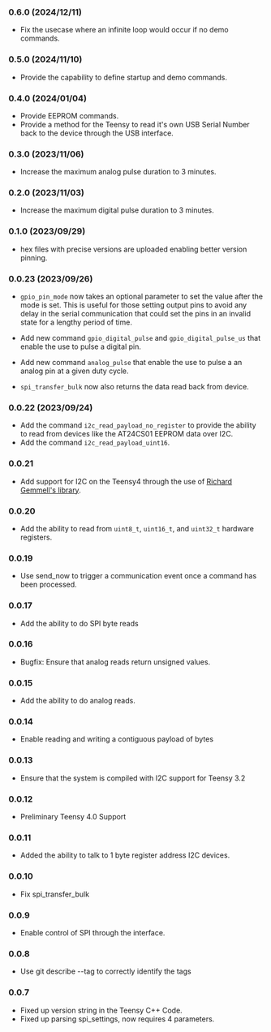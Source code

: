 ### 0.6.0 (2024/12/11)

* Fix the usecase where an infinite loop would occur if no demo commands.

### 0.5.0 (2024/11/10)

* Provide the capability to define startup and demo commands.

### 0.4.0 (2024/01/04)

* Provide EEPROM commands.
* Provide a method for the Teensy to read it's own USB Serial Number back to
  the device through the USB interface.

### 0.3.0 (2023/11/06)

* Increase the maximum analog pulse duration to 3 minutes.

### 0.2.0 (2023/11/03)

* Increase the maximum digital pulse duration to 3 minutes.

### 0.1.0 (2023/09/29)

* hex files with precise versions are uploaded enabling better version pinning.

### 0.0.23 (2023/09/26)

* `gpio_pin_mode` now takes an optional parameter to set the value after the
  mode is set. This is useful for those setting output pins to avoid any delay
  in the serial communication that could set the pins in an invalid state
  for a lengthy period of time.

* Add new command `gpio_digital_pulse` and `gpio_digital_pulse_us` that enable
  the use to pulse a digital pin.

* Add new command `analog_pulse` that enable the use to pulse a an analog pin
  at a given duty cycle.

* `spi_transfer_bulk` now also returns the data read back from device.

### 0.0.22 (2023/09/24)

* Add the command `i2c_read_payload_no_register` to provide the ability to read
  from devices like the AT24CS01 EEPROM data over I2C.
* Add the command `i2c_read_payload_uint16`.

### 0.0.21

* Add support for I2C on the Teensy4 through the use of
  [Richard Gemmell's library](https://github.com/Richard-Gemmell/teensy4_i2c/).

### 0.0.20

* Add the ability to read from `uint8_t`, `uint16_t`, and `uint32_t` hardware
  registers.

### 0.0.19

* Use send_now to trigger a communication event once a command has been processed.

### 0.0.17

* Add the ability to do SPI byte reads

### 0.0.16

* Bugfix: Ensure that analog reads return unsigned values.

### 0.0.15

* Add the ability to do analog reads.

### 0.0.14

* Enable reading and writing a contiguous payload of bytes

### 0.0.13

* Ensure that the system is compiled with I2C support for Teensy 3.2

### 0.0.12

* Preliminary Teensy 4.0 Support

### 0.0.11

* Added the ability to talk to 1 byte register address  I2C devices.
### 0.0.10

* Fix spi_transfer_bulk
### 0.0.9

* Enable control of SPI through the interface.

### 0.0.8

* Use git describe --tag to correctly identify the tags

### 0.0.7

* Fixed up version string in the Teensy C++ Code.
* Fixed up parsing spi_settings, now requires 4 parameters.
